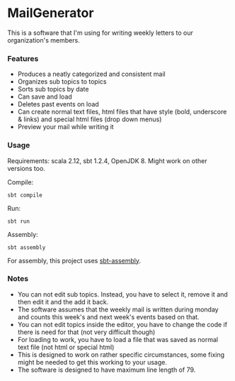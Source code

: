 # MailGenerator

This is a software that I'm using for writing weekly letters to our organization's members.

### Features
* Produces a neatly categorized and consistent mail
* Organizes sub topics to topics
* Sorts sub topics by date
* Can save and load 
* Deletes past events on load
* Can create normal text files, html files that have style (bold, underscore & links) and special html files (drop down menus)
* Preview your mail while writing it

### Usage
Requirements: scala 2.12, sbt 1.2.4, OpenJDK 8. Might work on other versions too.

Compile:
```$xslt
sbt compile
```
Run:
```$xslt
sbt run
```
Assembly:
```$xslt
sbt assembly
```

For assembly, this project uses [sbt-assembly](https://github.com/sbt/sbt-assembly).

### Notes
* You can not edit sub topics. Instead, you have to select it, remove it and then edit it and the add it back.
* The software assumes that the weekly mail is written during monday and counts this week's and next week's events based on that.
* You can not edit topics inside the editor, you have to change the code if there is need for that (not very difficult though)
* For loading to work, you have to load a file that was saved as normal text file (not html or special html)
* This is designed to work on rather specific circumstances, some fixing might be needed to get this working to your usage.
* The software is designed to have maximum line length of 79.
